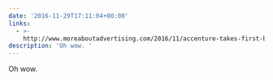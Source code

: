```yaml
---
date: '2016-11-29T17:11:04+00:00'
links:
  - >-
    http://www.moreaboutadvertising.com/2016/11/accenture-takes-first-big-step-into-creative-with-karmarama-acquisition/
description: 'Oh wow. '
---
```

Oh wow. 

